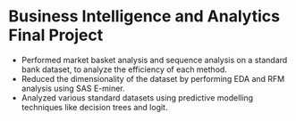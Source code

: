 # Business Intelligence and Analytics Final Project
-	Performed market basket analysis and sequence analysis on a standard bank dataset, to analyze the efficiency of each method.
- Reduced the dimensionality of the dataset by performing EDA and RFM analysis using SAS E-miner.
- Analyzed various standard datasets using predictive modelling techniques like decision trees and logit.
